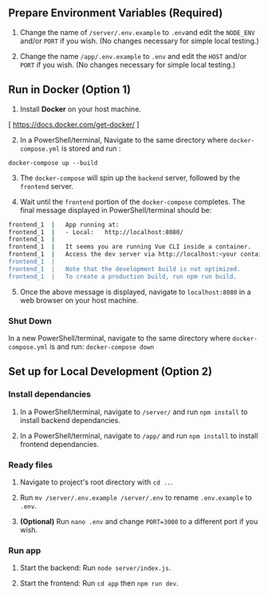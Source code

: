 ## Prepare Environment Variables (Required)

1. Change the name of `/server/.env.example` to `.env`and edit the `NODE_ENV` and/or `PORT` if you wish. (No changes necessary for simple local testing.)

1. Change the name `/app/.env.example` to `.env` and edit the `HOST` and/or `PORT` if you wish. (No changes necessary for simple local testing.)

## Run in Docker (Option 1)

1. Install **Docker** on your host machine.

[ https://docs.docker.com/get-docker/ ]

2. In a PowerShell/terminal, Navigate to the same directory where `docker-compose.yml` is stored and run :

`docker-compose up --build`

3. The `docker-compose` will spin up the `backend` server, followed by the `frontend` server.

4. Wait until the `frontend` portion of the `docker-compose` completes. The final message displayed in PowerShell/terminal should be:

```bash
frontend_1  |   App running at:
frontend_1  |   - Local:   http://localhost:8080/
frontend_1  |
frontend_1  |   It seems you are running Vue CLI inside a container.
frontend_1  |   Access the dev server via http://localhost:<your container's external mapped port>/
frontend_1  |
frontend_1  |   Note that the development build is not optimized.
frontend_1  |   To create a production build, run npm run build.
```

5. Once the above message is displayed, navigate to `localhost:8080` in a web browser on your host machine.

### Shut Down
In a new PowerShell/terminal, navigate to the same directory where `docker-compose.yml` is and run:
`docker-compose down`

## Set up for Local Development (Option 2)

### Install dependancies

1. In a PowerShell/terminal, navigate to `/server/` and run `npm install` to install backend dependancies.

1. In a PowerShell/terminal, navigate to `/app/` and run `npm install` to install frontend dependancies.

### Ready files

1. Navigate to project's root directory with `cd ..`.

1. Run `mv /server/.env.example /server/.env` to rename `.env.example` to `.env`.

1. **(Optional)** Run `nano .env` and change `PORT=3000` to a different port if you wish.

### Run app

1. Start the backend: Run `node server/index.js`.

1. Start the frontend: Run `cd app` then `npm run dev`.
